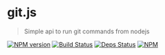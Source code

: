 git.js
======

> Simple api to run git commands from nodejs

[![NPM version](https://badge.fury.io/js/git.js.png)](http://badge.fury.io/js/git.js)
[![Build Status](https://drone.io/github.com/sergeyt/git.js/status.png)](https://drone.io/github.com/sergeyt/git.js/latest)
[![Deps Status](https://david-dm.org/sergeyt/git.js.png)](https://david-dm.org/sergeyt/git.js)
[![NPM](https://nodei.co/npm/git.js.png?downloads=true&stars=true)](https://nodei.co/npm/git.js/)

